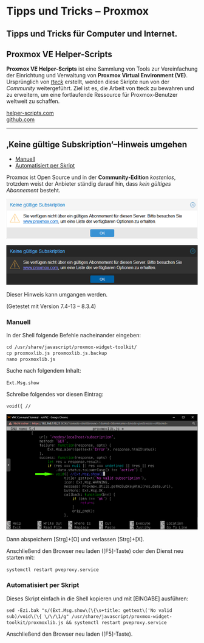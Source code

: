 # Tipps und Tricks&nbsp;– Proxmox
Tipps und Tricks für Computer und Internet.
---

## Proxmox VE Helper-Scripts

**Proxmox VE Helper-Scripts** ist eine Sammlung von Tools zur Vereinfachung der Einrichtung und Verwaltung von **Proxmox Virtual Environment (VE)**. Ursprünglich von _[tteck](https://github.com/tteck/Proxmox)_ erstellt, werden diese Skripte nun von der _Community_ weitergeführt. Ziel ist es, die Arbeit von tteck zu bewahren und zu erweitern, um eine fortlaufende Ressource für Proxmox-Benutzer weltweit zu schaffen.

[helper-scripts.com](https://helper-scripts.com/)  
[github.com](https://github.com/community-scripts/ProxmoxVE)

---

## ‚Keine gültige Subskription‘–Hinweis umgehen

* [Manuell](ReadMe.md#manuell)
* [Automatisiert per Skript](ReadMe.md#automatisiert-per-skript)

Proxmox ist Open Source und in der **Community-Edition** *kostenlos*, trotzdem weist der Anbieter ständig darauf hin, dass *kein gültiges Abonnement* besteht.

![No Subscription](img/notice-no-subscription-wht.png)  

![No Subscription](img/notice-no-subscription-blk.png)

Dieser Hinweis kann umgangen werden.

(Getestet mit Version 7.4-13 – 8.3.4)

### Manuell

In der Shell folgende Befehle nacheinander eingeben:

```
cd /usr/share/javascript/proxmox-widget-toolkit/
cp proxmoxlib.js proxmoxlib.js.backup
nano proxmoxlib.js
```

Suche nach folgendem Inhalt: 

``Ext.Msg.show``

Schreibe folgendes vor diesen Eintrag:

```
void({ //
```

![No Subscription](img/terminal-subskription.png)

Dann abspeichern [Strg]+[O] und verlassen [Strg]+[X].

Anschließend den Browser neu laden ([F5]-Taste) oder den Dienst neu starten mit:

``systemctl restart pveproxy.service``

### Automatisiert per Skript

Dieses Skript einfach in die Shell kopieren und mit [EINGABE] ausführen:

```
sed -Ezi.bak "s/(Ext.Msg.show\(\{\s+title: gettext\('No valid sub)/void\(\{ \/\/\1/g" /usr/share/javascript/proxmox-widget-toolkit/proxmoxlib.js && systemctl restart pveproxy.service
```

Anschließend den Browser neu laden ([F5]-Taste).

